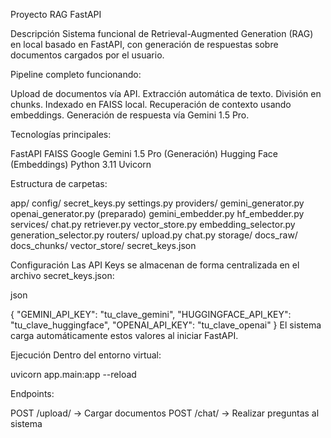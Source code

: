 Proyecto RAG FastAPI

Descripción
Sistema funcional de Retrieval-Augmented Generation (RAG) en local basado en FastAPI, con generación de respuestas sobre documentos cargados por el usuario.

Pipeline completo funcionando:

Upload de documentos vía API.
Extracción automática de texto.
División en chunks.
Indexado en FAISS local.
Recuperación de contexto usando embeddings.
Generación de respuesta vía Gemini 1.5 Pro.

Tecnologías principales:

FastAPI
FAISS
Google Gemini 1.5 Pro (Generación)
Hugging Face (Embeddings)
Python 3.11
Uvicorn

Estructura de carpetas:

app/
  config/
    secret_keys.py
    settings.py
  providers/
    gemini_generator.py
    openai_generator.py (preparado)
    gemini_embedder.py
    hf_embedder.py
  services/
    chat.py
    retriever.py
    vector_store.py
    embedding_selector.py
    generation_selector.py
  routers/
    upload.py
    chat.py
storage/
  docs_raw/
  docs_chunks/
  vector_store/
secret_keys.json

Configuración
Las API Keys se almacenan de forma centralizada en el archivo secret_keys.json:

json

{
  "GEMINI_API_KEY": "tu_clave_gemini",
  "HUGGINGFACE_API_KEY": "tu_clave_huggingface",
  "OPENAI_API_KEY": "tu_clave_openai"
}
El sistema carga automáticamente estos valores al iniciar FastAPI.

Ejecución
Dentro del entorno virtual:

uvicorn app.main:app --reload

Endpoints:

POST /upload/ -> Cargar documentos
POST /chat/ -> Realizar preguntas al sistema
